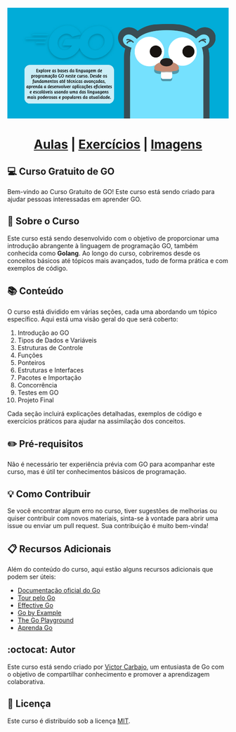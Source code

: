 ![Logo do Curso](/Imagens/Logo.jpg)

<div align="center">

# [Aulas](/Aulas/) | [Exercícios](/Exercícios/) | [Imagens](/Imagens/)

</div>

## :computer: **Curso Gratuito de GO**

Bem-vindo ao Curso Gratuito de GO! Este curso está sendo criado para ajudar pessoas interessadas em aprender GO.

## :floppy_disk: **Sobre o Curso**

Este curso está sendo desenvolvido com o objetivo de proporcionar uma introdução abrangente à linguagem de programação GO, também conhecida como **Golang**. Ao longo do curso, cobriremos desde os conceitos básicos até tópicos mais avançados, tudo de forma prática e com exemplos de código.

## :books: **Conteúdo**

O curso está dividido em várias seções, cada uma abordando um tópico específico. Aqui está uma visão geral do que será coberto:

1. Introdução ao GO
2. Tipos de Dados e Variáveis
3. Estruturas de Controle
4. Funções
5. Ponteiros
6. Estruturas e Interfaces
7. Pacotes e Importação
8. Concorrência
9. Testes em GO
10. Projeto Final

Cada seção incluirá explicações detalhadas, exemplos de código e exercícios práticos para ajudar na assimilação dos conceitos.

## :pencil2: **Pré-requisitos**

Não é necessário ter experiência prévia com GO para acompanhar este curso, mas é útil ter conhecimentos básicos de programação.

## :bulb: **Como Contribuir**

Se você encontrar algum erro no curso, tiver sugestões de melhorias ou quiser contribuir com novos materiais, sinta-se à vontade para abrir uma issue ou enviar um pull request. Sua contribuição é muito bem-vinda!

## :clipboard: **Recursos Adicionais**

Além do conteúdo do curso, aqui estão alguns recursos adicionais que podem ser úteis:

- [Documentação oficial do Go](https://golang.org/doc/)
- [Tour pelo Go](https://tour.golang.org/welcome/1)
- [Effective Go](https://golang.org/doc/effective_go.html)
- [Go by Example](https://gobyexample.com/)
- [The Go Playground](https://go.dev/play/)
- [Aprenda Go](https://www.youtube.com/watch?v=WiGU_ZB-u0w&list=PLCKpcjBB_VlBsxJ9IseNxFllf-UFEXOdg)

## :octocat: **Autor**

Este curso está sendo criado por [Victor Carbajo](https://github.com/Victor-Carbajo), um entusiasta de Go com o objetivo de compartilhar conhecimento e promover a aprendizagem colaborativa.

## :briefcase: **Licença**

Este curso é distribuído sob a licença [MIT](LICENSE).
